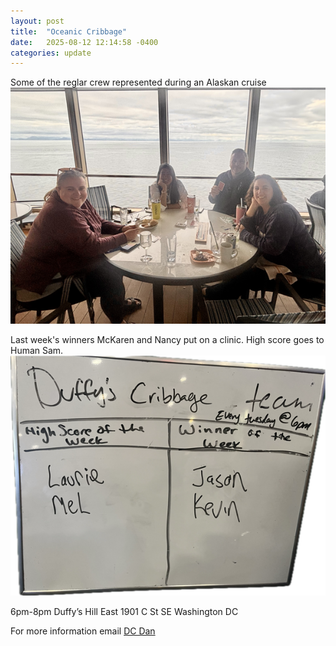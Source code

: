```yaml
---
layout: post
title:  "Oceanic Cribbage"
date:   2025-08-12 12:14:58 -0400
categories: update
---
```


Some of the reglar crew represented during an Alaskan cruise
![Oceanside](/images/alaska.png)


Last week's winners McKaren and Nancy put on a clinic. High score goes to Human Sam.
![Human Sam, McKaren and Nancy](/images/08-05-2025.png)

6pm-8pm
Duffy’s Hill East
1901 C St SE
Washington DC

For more information email [DC Dan](dan@dcdan.com)
